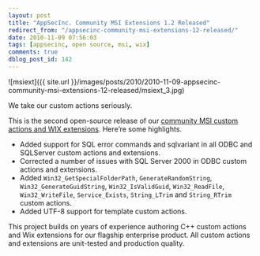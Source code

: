 ```yaml
---
layout: post
title: "AppSecInc. Community MSI Extensions 1.2 Released"
redirect_from: "/appsecinc-community-msi-extensions-12-released/"
date: 2010-11-09 07:56:03
tags: [appsecinc, open source, msi, wix]
comments: true
dblog_post_id: 142
---
```

![msiext]({{ site.url }}/images/posts/2010/2010-11-09-appsecinc-community-msi-extensions-12-released/msiext_3.jpg)

We take our custom actions seriously.

This is the second open-source release of our [community MSI custom actions and WIX extensions](https://github.com/dblock/msiext/). Here’re some highlights.

- Added support for SQL error commands and sqlvariant in all ODBC and SQLServer custom actions and extensions.
- Corrected a number of issues with SQL Server 2000 in ODBC custom actions and extensions.
- Added `Win32_GetSpecialFolderPath`, `GenerateRandomString`, `Win32_GenerateGuidString`, `Win32_IsValidGuid`, `Win32_ReadFile`, `Win32_WriteFile`, `Service_Exists`, `String_LTrim` and `String_RTrim` custom actions.
- Added UTF-8 support for template custom actions.

This project builds on years of experience authoring C++ custom actions and Wix extensions for our flagship enterprise product. All custom actions and extensions are unit-tested and production quality.
